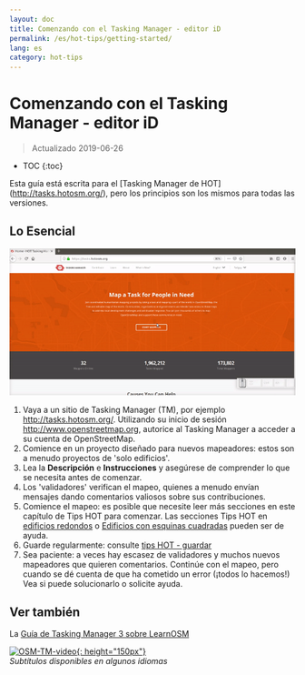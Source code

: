 ```yaml
---
layout: doc
title: Comenzando con el Tasking Manager - editor iD
permalink: /es/hot-tips/getting-started/
lang: es
category: hot-tips
---
```


Comenzando con el Tasking Manager - editor iD
============

> Actualizado 2019-06-26  

- TOC
{:toc}

Esta guía está escrita para el  [Tasking Manager de HOT] (http://tasks.hotosm.org/), pero los principios son los mismos para todas las versiones.  

Lo Esencial
--------------

![TM Start][]


1. Vaya a un sitio de Tasking Manager (TM), por ejemplo <http://tasks.hotosm.org/>. Utilizando su inicio de sesión <http://www.openstreetmap.org>, autorice al Tasking Manager a acceder a su cuenta de OpenStreetMap.  
2. Comience en un proyecto diseñado para nuevos mapeadores: estos son a menudo proyectos de 'solo edificios'.  
3. Lea la **Descripción** e **Instrucciones** y asegúrese de comprender lo que se necesita antes de comenzar. 
4. Los 'validadores' verifican el mapeo, quienes a menudo envían mensajes dando comentarios valiosos sobre sus contribuciones.  
5. Comience el mapeo: es posible que necesite leer más secciones en este capítulo de Tips HOT para comenzar. Las secciones Tips HOT en [edificios redondos](/es/hot-tips/tracing-round-buildings/) o [Edificios con esquinas cuadradas](/es/hot-tips/tracing-rectangular-buildings/) pueden ser de ayuda.  
6. Guarde regularmente: consulte [tips HOT - guardar](/es/hot-tips/saving/)  
7. Sea paciente: a veces hay escasez de validadores y muchos nuevos mapeadores que quieren comentarios. Continúe con el mapeo, pero cuando se dé cuenta de que ha cometido un error (¡todos lo hacemos!) Vea si puede solucionarlo o solicite ayuda.  



Ver también  
---------

La [Guía de Tasking Manager 3 sobre LearnOSM](/es/coordination/tasking-manager3/)  

[![OSM-TM-video]{: height="150px"}](https://www.youtube.com/watch?v=_feTGQXLf_M&list=PLb9506_-6FMHZ3nwn9heri3xjQKrSq1hN&index=9 "Equipo Humanitario OpenStreetMap - Videos tutoriales del administrador de tareas")  
*Subtítulos disponibles en algunos idiomas*  


[TM Start]:/images/hot-tips/tm_start.gif "Administrador de tareas seleccionando un cuadrado y cargándolo en el editor iD"
[keymon]:/images/hot-tips/keymon.png
[OSM-TM-video]: /images/hot-tips/OSM-TM-video.png "Equipo Humanitario OpenStreetMap - Videos Tutoriales del Tasking Manager"